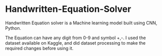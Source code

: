 # Handwritten-Equation-Solver
Handwritten Equation solver is a Machine learning model built using CNN, Python.

The Equation can have any digit from 0-9 and symbol +,-.
I used the dataset available on Kaggle, and did dataset processing to make the required changes before using it. 


